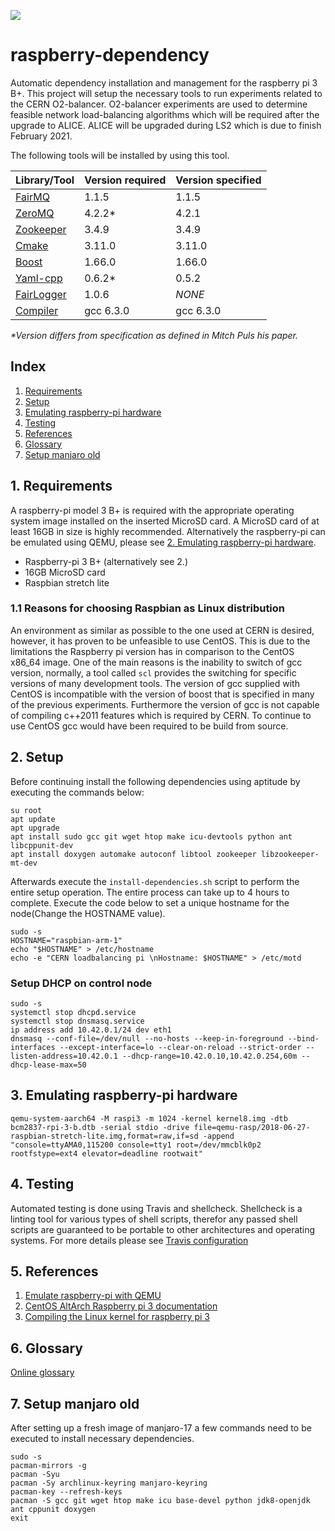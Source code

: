 ![](https://travis-ci.com/hexoxide/raspberry-dependency.svg?branch=master)

# raspberry-dependency
Automatic dependency installation and management for the raspberry pi 3 B+. This project will setup the necessary tools to run experiments related to the CERN O2-balancer. O2-balancer experiments are used to determine feasible network load-balancing algorithms which will be required after the upgrade to ALICE. ALICE will be upgraded during LS2 which is due to finish February 2021.

The following tools will be installed by using this tool.
  
| Library/Tool                                            	| Version required 		| Version specified	|
|-----------------------------------------------------------|-----------------------|-------------------|
| [FairMQ](https://github.com/FairRootGroup/FairMQ)       	| 1.1.5      			| 1.1.5				|
| [ZeroMQ](https://github.com/zeromq/libzmq)              	| 4.2.2*     			| 4.2.1				|
| [Zookeeper](https://zookeeper.apache.org/)              	| 3.4.9      			| 3.4.9				|
| [Cmake](https://github.com/Kitware/CMake)               	| 3.11.0     			| 3.11.0			|
| [Boost](https://www.boost.org/)                         	| 1.66.0     			| 1.66.0			|
| [Yaml-cpp](https://github.com/jbeder/yaml-cpp)          	| 0.6.2*     			| 0.5.2				|
| [FairLogger](https://github.com/FairRootGroup/FairLogger)	| 1.0.6					| _NONE_			|
| [Compiler](https://gcc.gnu.org/)                        	| gcc 6.3.0  			| gcc 6.3.0 		|

_*Version differs from specification as defined in Mitch Puls his paper._

## Index

1. [Requirements](#1-requirements)
2. [Setup](#2-setup)
3. [Emulating raspberry-pi hardware](#3-emulating-raspberry-pi-hardware)
4. [Testing](#4-testing)
5. [References](#5-references)
6. [Glossary](#6-glossary)
6. [Setup manjaro old](#7-setup-manjaro-old)

## 1. Requirements
A raspberry-pi model 3 B+ is required with the appropriate operating system image installed on the inserted MicroSD card. A MicroSD card of at least 16GB in size is highly recommended. Alternatively the raspberry-pi can be emulated using QEMU, please see [2. Emulating raspberry-pi hardware](#3-emulating-raspberry-pi-hardware).

* Raspberry-pi 3 B+ (alternatively see 2.)
* 16GB MicroSD card
* Raspbian stretch lite

### 1.1 Reasons for choosing Raspbian as Linux distribution

An environment as similar as possible to the one used at CERN is desired, however, it has proven to be unfeasible to use CentOS. This is due to the limitations the Raspberry pi version has in comparison to the CentOS x86_64 image. One of the main reasons is the inability to switch of gcc version, normally, a tool called `scl` provides the switching for specific versions of many development tools. The version of gcc supplied with CentOS is incompatible with the version of boost that is specified in many of the previous experiments. Furthermore the version of gcc is not capable of compiling c++2011 features which is required by CERN. To continue to use CentOS gcc would have been required to be build from source.

## 2. Setup

Before continuing install the following dependencies using aptitude by executing the commands below:
```
su root
apt update
apt upgrade
apt install sudo gcc git wget htop make icu-devtools python ant libcppunit-dev 
apt install doxygen automake autoconf libtool zookeeper libzookeeper-mt-dev
```

Afterwards execute the `install-dependencies.sh` script to perform the entire setup operation. The entire process can take up to 4 hours to complete. Execute the code below to set a unique hostname for the node(Change the HOSTNAME value).

```
sudo -s
HOSTNAME="raspbian-arm-1"
echo "$HOSTNAME" > /etc/hostname
echo -e "CERN loadbalancing pi \nHostname: $HOSTNAME" > /etc/motd
```

### Setup DHCP on control node

```
sudo -s
systemctl stop dhcpd.service
systemctl stop dnsmasq.service
ip address add 10.42.0.1/24 dev eth1
dnsmasq --conf-file=/dev/null --no-hosts --keep-in-foreground --bind-interfaces --except-interface=lo --clear-on-reload --strict-order --listen-address=10.42.0.1 --dhcp-range=10.42.0.10,10.42.0.254,60m --dhcp-lease-max=50
```

## 3. Emulating raspberry-pi hardware

`qemu-system-aarch64 -M raspi3 -m 1024 -kernel kernel8.img -dtb bcm2837-rpi-3-b.dtb -serial stdio -drive file=qemu-rasp/2018-06-27-raspbian-stretch-lite.img,format=raw,if=sd -append "console=ttyAMA0,115200 console=tty1 root=/dev/mmcblk0p2 rootfstype=ext4 elevator=deadline rootwait"`

## 4. Testing

Automated testing is done using Travis and shellcheck. Shellcheck is a linting tool for various types of shell scripts, therefor any passed shell scripts are guaranteed to be portable to other architectures and operating systems. For more details please see [Travis configuration](.travis.tml)

## 5. References

1. [Emulate raspberry-pi with QEMU](https://azeria-labs.com/emulate-raspberry-pi-with-qemu/)
2. [CentOS AltArch Raspberry pi 3 documentation](https://wiki.centos.org/SpecialInterestGroup/AltArch/Arm32/RaspberryPi3)
3. [Compiling the Linux kernel for raspberry pi 3](https://devsidestory.com/build-a-64-bit-kernel-for-your-raspberry-pi-3/)

## 6. Glossary

[Online glossary](https://github.com/hexoxide/documentation/blob/master/glossary.md)

## 7. Setup manjaro old

After setting up a fresh image of manjaro-17 a few commands need to be executed to install necessary dependencies.

```
sudo -s
pacman-mirrors -g
pacman -Syu
pacman -Sy archlinux-keyring manjaro-keyring
pacman-key --refresh-keys
pacman -S gcc git wget htop make icu base-devel python jdk8-openjdk ant cppunit doxygen
exit
```
